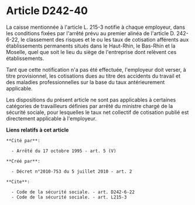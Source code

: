 # Article D242-40

La caisse mentionnée à l'article L. 215-3 notifie à chaque employeur, dans les conditions fixées par l'arrêté prévu au
premier alinéa de l'article D. 242-6-22, le classement des risques et le ou les taux de cotisation afférents aux
établissements permanents situés dans le Haut-Rhin, le Bas-Rhin et la Moselle, quel que soit le lieu du siège de l'entreprise
dont relèvent ces établissements. 

Tant que cette notification n'a pas été effectuée, l'employeur doit verser, à titre provisionnel, les cotisations dues au
titre des accidents du travail et des maladies professionnelles sur la base du taux antérieurement applicable. 

Les dispositions du présent article ne sont pas applicables à certaines catégories de travailleurs définies par arrêté du
ministre chargé de la sécurité sociale, pour lesquelles le taux net collectif de cotisation publié est directement applicable
à l'employeur.

**Liens relatifs à cet article**

	**Cité par**:

	  - Arrêté du 17 octobre 1995 - art. 5 (V)

	**Créé par**:

	  - Décret n°2010-753 du 5 juillet 2010 - art. 2

	**Cite**:

	  - Code de la sécurité sociale. - art. D242-6-22
	  - Code de la sécurité sociale. - art. L215-3
